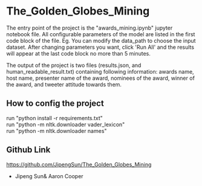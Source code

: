 # The_Golden_Globes_Mining

The entry point of the project is the "awards_mining.ipynb" jupyter notebook file. All configurable parameters of the model are listed in the first code block of the file. Eg. You can modify the data_path to choose the input dataset. After changing parameters you want, click 'Run All' and the results will appear at the last code block no more than 5 minutes.

The output of the project is two files (results.json, and human_readable_result.txt) containing following information: awards name, host name, presenter name of the award, nominees of the award, winner of the award, and tweeter attitude towards them. 

## How to config the project

run "python install -r requirements.txt"<br>
run "python -m nltk.downloader vader_lexicon"<br>
run "python -m nltk.downloader names"<br>

## Github Link

https://github.com/JipengSun/The_Golden_Globes_Mining

- Jipeng Sun& Aaron Cooper
